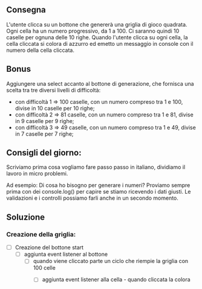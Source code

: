 ## Consegna
L'utente clicca su un bottone che genererà una griglia di gioco quadrata.
Ogni cella ha un numero progressivo, da 1 a 100. 
Ci saranno quindi 10 caselle per ognuna delle 10 righe.
Quando l'utente clicca su ogni cella, la cella cliccata si colora di azzurro ed emetto un messaggio in console con il numero della cella cliccata.

## Bonus 
Aggiungere una select accanto al bottone di generazione, che fornisca una scelta tra tre diversi livelli di difficoltà:
- con difficoltà 1 => 100 caselle, con un numero compreso tra 1 e 100, divise in 10 caselle per 10 righe;
- con difficoltà 2 => 81 caselle, con un numero compreso tra 1 e 81, divise in 9 caselle per 9 righe;
- con difficoltà 3 => 49 caselle, con un numero compreso tra 1 e 49, divise in 7 caselle per 7 righe;

## Consigli del giorno:
Scriviamo prima cosa vogliamo fare passo passo in italiano, dividiamo il lavoro in micro problemi.

Ad esempio:
Di cosa ho bisogno per generare i numeri?
Proviamo sempre prima con dei console.log() per capire se stiamo ricevendo i dati giusti.
Le validazioni e i controlli possiamo farli anche in un secondo momento.


## Soluzione

### Creazione della griglia:
- [ ] Creazione del bottone start
    - [ ] aggiunta event listener al bottone
        - [ ] quando viene cliccato parte un ciclo 
                che riempie la griglia con 100 celle
            - [ ] aggiunta event listener alla cella
                    - quando cliccata la colora


